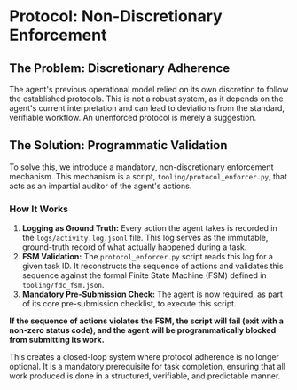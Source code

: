 # Protocol: Non-Discretionary Enforcement

## The Problem: Discretionary Adherence

The agent's previous operational model relied on its own discretion to follow the established protocols. This is not a robust system, as it depends on the agent's current interpretation and can lead to deviations from the standard, verifiable workflow. An unenforced protocol is merely a suggestion.

## The Solution: Programmatic Validation

To solve this, we introduce a mandatory, non-discretionary enforcement mechanism. This mechanism is a script, `tooling/protocol_enforcer.py`, that acts as an impartial auditor of the agent's actions.

### How It Works

1.  **Logging as Ground Truth:** Every action the agent takes is recorded in the `logs/activity.log.jsonl` file. This log serves as the immutable, ground-truth record of what actually happened during a task.
2.  **FSM Validation:** The `protocol_enforcer.py` script reads this log for a given task ID. It reconstructs the sequence of actions and validates this sequence against the formal Finite State Machine (FSM) defined in `tooling/fdc_fsm.json`.
3.  **Mandatory Pre-Submission Check:** The agent is now required, as part of its core pre-submission checklist, to execute this script.

**If the sequence of actions violates the FSM, the script will fail (exit with a non-zero status code), and the agent will be programmatically blocked from submitting its work.**

This creates a closed-loop system where protocol adherence is no longer optional. It is a mandatory prerequisite for task completion, ensuring that all work produced is done in a structured, verifiable, and predictable manner.
